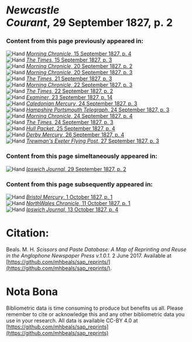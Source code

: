 # *Newcastle Courant*, 29 September 1827, p. 2  
  
### Content from this page previously appeared in:  
![Hand](http://scissorsandpaste.net/wp-content/uploads/2017/06/smallhandpointer.png) [*Morning Chronicle*, 15 September 1827, p. 4](https://mhbeals.github.io/sap_html/Morning-Chronicle/Morning-Chronicle-15-September-1827-p-4)  
![Hand](http://scissorsandpaste.net/wp-content/uploads/2017/06/smallhandpointer.png) [*The Times*, 15 September 1827, p. 3](https://mhbeals.github.io/sap_html/The-Times/The-Times-15-September-1827-p-3)  
![Hand](http://scissorsandpaste.net/wp-content/uploads/2017/06/smallhandpointer.png) [*Morning Chronicle*, 20 September 1827, p. 2](https://mhbeals.github.io/sap_html/Morning-Chronicle/Morning-Chronicle-20-September-1827-p-2)  
![Hand](http://scissorsandpaste.net/wp-content/uploads/2017/06/smallhandpointer.png) [*Morning Chronicle*, 20 September 1827, p. 3](https://mhbeals.github.io/sap_html/Morning-Chronicle/Morning-Chronicle-20-September-1827-p-3)  
![Hand](http://scissorsandpaste.net/wp-content/uploads/2017/06/smallhandpointer.png) [*The Times*, 21 September 1827, p. 3](https://mhbeals.github.io/sap_html/The-Times/The-Times-21-September-1827-p-3)  
![Hand](http://scissorsandpaste.net/wp-content/uploads/2017/06/smallhandpointer.png) [*Morning Chronicle*, 22 September 1827, p. 3](https://mhbeals.github.io/sap_html/Morning-Chronicle/Morning-Chronicle-22-September-1827-p-3)  
![Hand](http://scissorsandpaste.net/wp-content/uploads/2017/06/smallhandpointer.png) [*The Times*, 22 September 1827, p. 2](https://mhbeals.github.io/sap_html/The-Times/The-Times-22-September-1827-p-2)  
![Hand](http://scissorsandpaste.net/wp-content/uploads/2017/06/smallhandpointer.png) [*Examiner*, 23 September 1827, p. 14](https://mhbeals.github.io/sap_html/Examiner/Examiner-23-September-1827-p-14)  
![Hand](http://scissorsandpaste.net/wp-content/uploads/2017/06/smallhandpointer.png) [*Caledonian Mercury*, 24 September 1827, p. 3](https://mhbeals.github.io/sap_html/Caledonian-Mercury/Caledonian-Mercury-24-September-1827-p-3)  
![Hand](http://scissorsandpaste.net/wp-content/uploads/2017/06/smallhandpointer.png) [*Hampshire Portsmouth Telegraph*, 24 September 1827, p. 3](https://mhbeals.github.io/sap_html/Hampshire-Portsmouth-Telegraph/Hampshire-Portsmouth-Telegraph-24-September-1827-p-3)  
![Hand](http://scissorsandpaste.net/wp-content/uploads/2017/06/smallhandpointer.png) [*Morning Chronicle*, 24 September 1827, p. 4](https://mhbeals.github.io/sap_html/Morning-Chronicle/Morning-Chronicle-24-September-1827-p-4)  
![Hand](http://scissorsandpaste.net/wp-content/uploads/2017/06/smallhandpointer.png) [*The Times*, 24 September 1827, p. 3](https://mhbeals.github.io/sap_html/The-Times/The-Times-24-September-1827-p-3)  
![Hand](http://scissorsandpaste.net/wp-content/uploads/2017/06/smallhandpointer.png) [*Hull Packet*, 25 September 1827, p. 4](https://mhbeals.github.io/sap_html/Hull-Packet/Hull-Packet-25-September-1827-p-4)  
![Hand](http://scissorsandpaste.net/wp-content/uploads/2017/06/smallhandpointer.png) [*Derby Mercury*, 26 September 1827, p. 4](https://mhbeals.github.io/sap_html/Derby-Mercury/Derby-Mercury-26-September-1827-p-4)  
![Hand](http://scissorsandpaste.net/wp-content/uploads/2017/06/smallhandpointer.png) [*Trewman's Exeter Flying Post*, 27 September 1827, p. 3](https://mhbeals.github.io/sap_html/Trewman's-Exeter-Flying-Post/Trewman's-Exeter-Flying-Post-27-September-1827-p-3)  
  
### Content from this page simeltaneously appeared in:  
![Hand](http://scissorsandpaste.net/wp-content/uploads/2017/06/smallhandpointer.png) [*Ipswich Journal*, 29 September 1827, p. 2](https://mhbeals.github.io/sap_html/Ipswich-Journal/Ipswich-Journal-29-September-1827-p-2)  
  
### Content from this page subsequently appeared in:  
![Hand](http://scissorsandpaste.net/wp-content/uploads/2017/06/smallhandpointer.png) [*Bristol Mercury*, 1 October 1827, p. 1](https://mhbeals.github.io/sap_html/Bristol-Mercury/Bristol-Mercury-1-October-1827-p-1)  
![Hand](http://scissorsandpaste.net/wp-content/uploads/2017/06/smallhandpointer.png) [*NorthWales Chronicle*, 11 October 1827, p. 1](https://mhbeals.github.io/sap_html/NorthWales-Chronicle/NorthWales-Chronicle-11-October-1827-p-1)  
![Hand](http://scissorsandpaste.net/wp-content/uploads/2017/06/smallhandpointer.png) [*Ipswich Journal*, 13 October 1827, p. 4](https://mhbeals.github.io/sap_html/Ipswich-Journal/Ipswich-Journal-13-October-1827-p-4)  


# Citation: 

Beals. M. H. *Scissors and Paste Database: A Map of Reprinting and Reuse in the Anglophone Newspaper Press v.1.0.1.* 2 June 2017. Available at [https://github.com/mhbeals/sap_reprints/](https://github.com/mhbeals/sap_reprints/). 

# Nota Bona

Bibliometric data is time consuming to produce but benefits us all. Please remember to cite or acknowledge this and any other bibliometric data you use in your research. All data is available CC-BY 4.0 at [https://github.com/mhbeals/sap_reprints](https://github.com/mhbeals/sap_reprints)